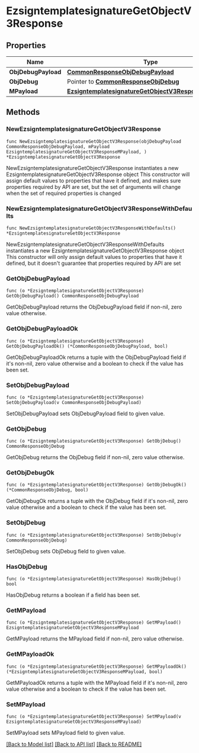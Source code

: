 # EzsigntemplatesignatureGetObjectV3Response

## Properties

Name | Type | Description | Notes
------------ | ------------- | ------------- | -------------
**ObjDebugPayload** | [**CommonResponseObjDebugPayload**](CommonResponseObjDebugPayload.md) |  | 
**ObjDebug** | Pointer to [**CommonResponseObjDebug**](CommonResponseObjDebug.md) |  | [optional] 
**MPayload** | [**EzsigntemplatesignatureGetObjectV3ResponseMPayload**](EzsigntemplatesignatureGetObjectV3ResponseMPayload.md) |  | 

## Methods

### NewEzsigntemplatesignatureGetObjectV3Response

`func NewEzsigntemplatesignatureGetObjectV3Response(objDebugPayload CommonResponseObjDebugPayload, mPayload EzsigntemplatesignatureGetObjectV3ResponseMPayload, ) *EzsigntemplatesignatureGetObjectV3Response`

NewEzsigntemplatesignatureGetObjectV3Response instantiates a new EzsigntemplatesignatureGetObjectV3Response object
This constructor will assign default values to properties that have it defined,
and makes sure properties required by API are set, but the set of arguments
will change when the set of required properties is changed

### NewEzsigntemplatesignatureGetObjectV3ResponseWithDefaults

`func NewEzsigntemplatesignatureGetObjectV3ResponseWithDefaults() *EzsigntemplatesignatureGetObjectV3Response`

NewEzsigntemplatesignatureGetObjectV3ResponseWithDefaults instantiates a new EzsigntemplatesignatureGetObjectV3Response object
This constructor will only assign default values to properties that have it defined,
but it doesn't guarantee that properties required by API are set

### GetObjDebugPayload

`func (o *EzsigntemplatesignatureGetObjectV3Response) GetObjDebugPayload() CommonResponseObjDebugPayload`

GetObjDebugPayload returns the ObjDebugPayload field if non-nil, zero value otherwise.

### GetObjDebugPayloadOk

`func (o *EzsigntemplatesignatureGetObjectV3Response) GetObjDebugPayloadOk() (*CommonResponseObjDebugPayload, bool)`

GetObjDebugPayloadOk returns a tuple with the ObjDebugPayload field if it's non-nil, zero value otherwise
and a boolean to check if the value has been set.

### SetObjDebugPayload

`func (o *EzsigntemplatesignatureGetObjectV3Response) SetObjDebugPayload(v CommonResponseObjDebugPayload)`

SetObjDebugPayload sets ObjDebugPayload field to given value.


### GetObjDebug

`func (o *EzsigntemplatesignatureGetObjectV3Response) GetObjDebug() CommonResponseObjDebug`

GetObjDebug returns the ObjDebug field if non-nil, zero value otherwise.

### GetObjDebugOk

`func (o *EzsigntemplatesignatureGetObjectV3Response) GetObjDebugOk() (*CommonResponseObjDebug, bool)`

GetObjDebugOk returns a tuple with the ObjDebug field if it's non-nil, zero value otherwise
and a boolean to check if the value has been set.

### SetObjDebug

`func (o *EzsigntemplatesignatureGetObjectV3Response) SetObjDebug(v CommonResponseObjDebug)`

SetObjDebug sets ObjDebug field to given value.

### HasObjDebug

`func (o *EzsigntemplatesignatureGetObjectV3Response) HasObjDebug() bool`

HasObjDebug returns a boolean if a field has been set.

### GetMPayload

`func (o *EzsigntemplatesignatureGetObjectV3Response) GetMPayload() EzsigntemplatesignatureGetObjectV3ResponseMPayload`

GetMPayload returns the MPayload field if non-nil, zero value otherwise.

### GetMPayloadOk

`func (o *EzsigntemplatesignatureGetObjectV3Response) GetMPayloadOk() (*EzsigntemplatesignatureGetObjectV3ResponseMPayload, bool)`

GetMPayloadOk returns a tuple with the MPayload field if it's non-nil, zero value otherwise
and a boolean to check if the value has been set.

### SetMPayload

`func (o *EzsigntemplatesignatureGetObjectV3Response) SetMPayload(v EzsigntemplatesignatureGetObjectV3ResponseMPayload)`

SetMPayload sets MPayload field to given value.



[[Back to Model list]](../README.md#documentation-for-models) [[Back to API list]](../README.md#documentation-for-api-endpoints) [[Back to README]](../README.md)


